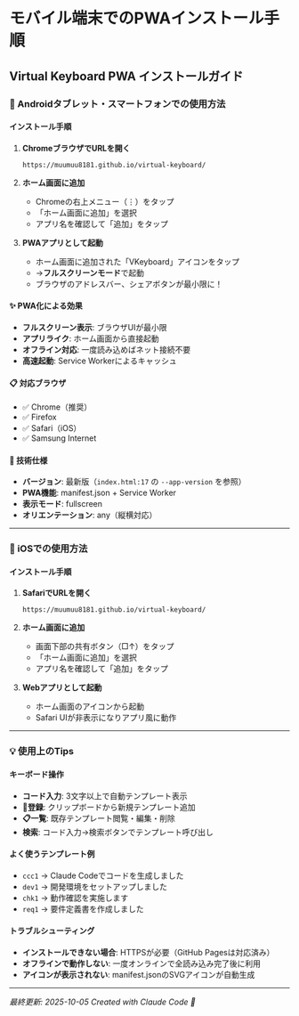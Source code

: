 # モバイル端末でのPWAインストール手順

## Virtual Keyboard PWA インストールガイド

### 📱 Androidタブレット・スマートフォンでの使用方法

#### インストール手順
1. **ChromeブラウザでURLを開く**
   ```
   https://muumuu8181.github.io/virtual-keyboard/
   ```

2. **ホーム画面に追加**
   - Chromeの右上メニュー（⋮）をタップ
   - 「ホーム画面に追加」を選択
   - アプリ名を確認して「追加」をタップ

3. **PWAアプリとして起動**
   - ホーム画面に追加された「VKeyboard」アイコンをタップ
   - →**フルスクリーンモード**で起動
   - ブラウザのアドレスバー、シェアボタンが最小限に！

#### ✨ PWA化による効果
- **フルスクリーン表示**: ブラウザUIが最小限
- **アプリライク**: ホーム画面から直接起動
- **オフライン対応**: 一度読み込めばネット接続不要
- **高速起動**: Service Workerによるキャッシュ

#### 📋 対応ブラウザ
- ✅ Chrome（推奨）
- ✅ Firefox
- ✅ Safari（iOS）
- ✅ Samsung Internet

#### 🔧 技術仕様
- **バージョン**: 最新版（`index.html:17` の `--app-version` を参照）
- **PWA機能**: manifest.json + Service Worker
- **表示モード**: fullscreen
- **オリエンテーション**: any（縦横対応）

---

### 🍎 iOSでの使用方法

#### インストール手順
1. **SafariでURLを開く**
   ```
   https://muumuu8181.github.io/virtual-keyboard/
   ```

2. **ホーム画面に追加**
   - 画面下部の共有ボタン（□↑）をタップ
   - 「ホーム画面に追加」を選択
   - アプリ名を確認して「追加」をタップ

3. **Webアプリとして起動**
   - ホーム画面のアイコンから起動
   - Safari UIが非表示になりアプリ風に動作

---

### 💡 使用上のTips

#### キーボード操作
- **コード入力**: 3文字以上で自動テンプレート表示
- **📝登録**: クリップボードから新規テンプレート追加
- **📋一覧**: 既存テンプレート閲覧・編集・削除
- **検索**: コード入力→検索ボタンでテンプレート呼び出し

#### よく使うテンプレート例
- `ccc1` → Claude Codeでコードを生成しました
- `dev1` → 開発環境をセットアップしました
- `chk1` → 動作確認を実施します
- `req1` → 要件定義書を作成しました

#### トラブルシューティング
- **インストールできない場合**: HTTPSが必要（GitHub Pagesは対応済み）
- **オフラインで動作しない**: 一度オンラインで全読み込み完了後に利用
- **アイコンが表示されない**: manifest.jsonのSVGアイコンが自動生成

---

*最終更新: 2025-10-05*
*Created with Claude Code 🤖*